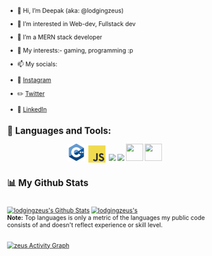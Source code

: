 - 👋 Hi, I’m Deepak (aka: @lodgingzeus)
- 👀 I’m interested in Web-dev, Fullstack dev
- 🌱 I’m a MERN stack developer

- 🌱 My interests:- gaming, programming :p

- 📫 My socials: 
- :movie_camera: [Instagram](https://www.instagram.com/bhagatd585)
- :pencil2: [Twitter](https://twitter.com/deepak_gaming)
- :office: [LinkedIn](https://www.linkedin.com/in/deepak-bhagat-a39277178/)

## 🧰 Languages and Tools:
<p align="center">
<img src="https://raw.githubusercontent.com/devicons/devicon/master/icons/cplusplus/cplusplus-original.svg" alt="cplusplus" width="40" height="40"/>
<img src="https://raw.githubusercontent.com/github/explore/80688e429a7d4ef2fca1e82350fe8e3517d3494d/topics/javascript/javascript.png" alt="Javascript" height="40" style="vertical-align:top; margin:4px">
<a href="https://developer.mozilla.org/en-US/docs/Web/HTML" target="_blank"><img src="https://img.icons8.com/color/48/000000/html-5--v1.png"/></a>
     <a href="https://developer.mozilla.org/en-US/docs/Web/CSS/Reference" target="_blank"><img src="https://img.icons8.com/color/48/000000/css3.png"/></a>
  <a herf="https://nodejs.org/en/" target="_blank"><img src="https://img.icons8.com/color/48/000000/nodejs.png" width="40" height="40"/></a>
    <a href="https://expressjs.com" target="_blank"><img src="https://img.icons8.com/material-outlined/24/000000/js.png" width="40" height="40"/></a>
</p>


## 📊 My Github Stats

 <br/>
    <a href="https://github.com/lodgingzeus/github-readme-stats"><img alt="lodgingzeus's Github Stats" src="https://github-readme-stats.vercel.app/api?username=lodgingzeus&show_icons=true&count_private=true&theme=react&hide_border=true&bg_color=0D1117" /></a>
  <a href="https://github.com/SubhamRaoniar28/github-readme-stats"><img alt=lodgingzeus's Top Languages" src="https://github-readme-stats.vercel.app/api/top-langs/?username=lodgingzeus&langs_count=8&count_private=true&layout=compact&theme=react&hide_border=true&bg_color=0D1117" /></a>
  <br/>
  <b>Note:</b> Top languages is only a metric of the languages my public code consists of and doesn't reflect experience or skill level.
                                                                        
<br/>
<br/>                                                                    

  <a href="https://github.com/lodgingzeus/github-readme-activity-graph"><img alt="zeus Activity Graph" src="https://activity-graph.herokuapp.com/graph?username=lodgingzeus&bg_color=0D1117&color=5BCDEC&line=5BCDEC&point=FFFFFF&hide_border=true" /></a>

<br/>
<br/>
